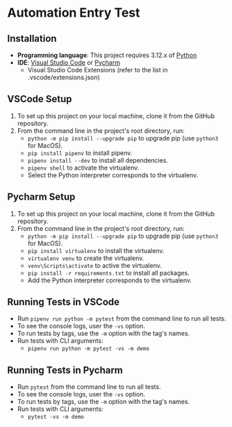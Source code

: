 # Automation Entry Test

## Installation

- **Programming language**: This project requires 3.12.x of [Python](https://www.python.org/downloads/)
- **IDE**: [Visual Studio Code](https://code.visualstudio.com/download) or [Pycharm](https://www.jetbrains.com/)
  - Visual Studio Code Extensions (refer to the list in .vscode/extensions.json)

## VSCode Setup

1. To set up this project on your local machine, clone it from the GitHub repository.
2. From the command line in the project's root directory, run:
   - `python -m pip install --upgrade pip` to upgrade pip (use `python3` for MacOS).
   - `pip install pipenv` to install pipenv.
   - `pipenv install --dev` to install all dependencies.
   - `pipenv shell` to activate the virtualenv.
   - Select the Python interpreter corresponds to the virtualenv.

## Pycharm Setup

1. To set up this project on your local machine, clone it from the GitHub repository.
2. From the command line in the project's root directory, run:
   - `python -m pip install --upgrade pip` to upgrade pip (use `python3` for MacOS).
   - `pip install virtualenv` to install the virtualenv.
   - `virtualenv venv` to create the virtualenv.
   - `venv\Scripts\activate` to active the virtualenv.
   - `pip install -r requirements.txt` to install all packages.
   - Add the Python interpreter corresponds to the virtualenv.

## Running Tests in VSCode

- Run `pipenv run python -m pytest` from the command line to run all tests.
- To see the console logs, user the `-vs` option.
- To run tests by tags, use the `-m` option with the tag's names.
- Run tests with CLI arguments:
  - `pipenv run python -m pytest -vs -m demo`

## Running Tests in Pycharm

- Run `pytest` from the command line to run all tests.
- To see the console logs, user the `-vs` option.
- To run tests by tags, use the `-m` option with the tag's names.
- Run tests with CLI arguments:
  - `pytest -vs -m demo`

